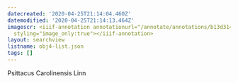 ```yaml
---
datecreated: '2020-04-25T21:14:04.460Z'
datemodified: '2020-04-25T21:14:13.464Z'
imagescr: <iiif-annotation annotationurl="/annotate/annotations/b13d314c-8739-11ea-9c4e-5254008afee6.json"
  styling="image_only:true"></iiif-annotation>
layout: searchview
listname: obj4-list.json
tags: []
---
```

Psittacus Carolinensis Linn